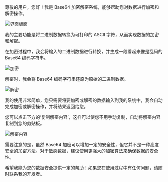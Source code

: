 尊敬的用户，您好！我是 Base64 加密解密系统，能够帮助您对数据进行加密和解密操作。

![界面版面](https://github.com/Licssc/pybase/assets/163711550/707a4da1-8454-46fe-8932-e6f89d6f0544)

我的主要功能是将二进制数据转换为可打印的 ASCII 字符，从而实现数据的加密和解密。

在加密过程中，我会将输入的二进制数据进行转换，并生成一段看起来像是乱码的 Base64 编码字符串。

![加密](https://github.com/Licssc/pybase/assets/163711550/943feef5-de95-431b-bea4-7cece4151a54)

解密时，我会将 Base64 编码字符串还原为原始的二进制数据。

![解密](https://github.com/Licssc/pybase/assets/163711550/2c8e4d58-43a3-4a56-ac10-b24d259a2caf)

我的使用非常简单，您只需要将要加密或解密的数据输入到我的系统中，我会自动完成加密或解密操作，并将结果返回给您。

您可以点击下方的‘复制解密内容’，这样可以使您不用手动复制，自动将解密内容复制到您的剪贴板。

![解密内容](https://github.com/Licssc/pybase/assets/163711550/68db2569-2f20-425e-b098-18bb3212b7f4)

需要注意的是，虽然 Base64 加密可以增加一定的安全性，但它并不是一种高度安全的加密方法。对于敏感数据，建议使用更强大的加密算法来确保数据的安全性。
 
希望我能为您的数据安全提供一定的帮助！如果您在使用过程中有任何问题，请随时联系我的开发者。
